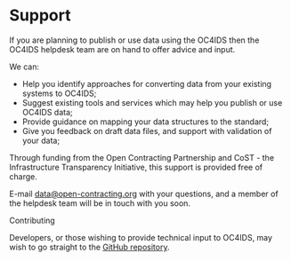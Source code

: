 # Support

If you are planning to publish or use data using the OC4IDS then the OC4IDS helpdesk team are on hand to offer advice and input.

We can:

* Help you identify approaches for converting data from your existing systems to OC4IDS;
* Suggest existing tools and services which may help you publish or use OC4IDS data;
* Provide guidance on mapping your data structures to the standard;
* Give you feedback on draft data files, and support with validation of your data;

Through funding from the Open Contracting Partnership and CoST - the Infrastructure Transparency Initiative, this support is provided free of charge.

E-mail <a href="mailto:data@open-contracting.org">data@open-contracting.org</a> with your questions, and a member of the helpdesk team will be in touch with you soon.

<div class="example hint" markdown=1>

<p class="first admonition-title">Contributing</p>

Developers, or those wishing to provide technical input to OC4IDS, may wish to go straight to the [GitHub repository](https://github.com/open-contracting/infrastructure).

</div>
